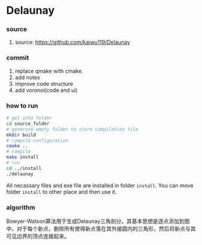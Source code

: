 # Delaunay

### source
1. source: https://github.com/kaiwu119/Delaunay

### commit
1. replace qmake with cmake.
2. add notes
3. improve code structure
4. add voronoi(code and ui)

### how to run
```bash
# get into folder
cd source_folder
# generate empty folder to store compilation file
mkdir build
# compile configuration
cmake ..
# compile
make install
# run
cd ../install
./delaunay
```
All necassary files and exe file are installed in folder `install`. You can move folder `install` to other place and then use it.

### algorithm
Bowyer-Watson算法用于生成Delaunay三角剖分。其基本思想是逐点添加到图中，对于每个新点，删除所有使得新点落在其外接圆内的三角形，然后将新点与其可见边界的顶点连接起来。

